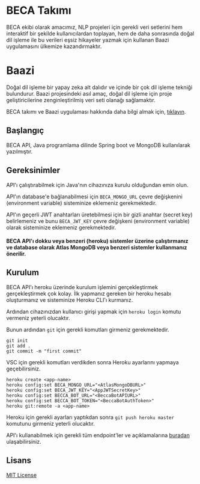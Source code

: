 # BECA Takımı

BECA ekibi olarak amacımız, NLP projeleri için gerekli veri setlerini hem interaktif bir şekilde kullanıcılardan toplayan, hem de daha sonrasında doğal dil işleme ile bu verileri eşsiz hikayeler yazmak için kullanan Baazi uygulamasını ülkemize kazandırmaktır.

# Baazi

Doğal dil işleme bir yapay zeka alt dalıdır ve içinde bir çok dil işleme tekniği bulundurur. Baazi projesindeki asıl amaç, doğal dil işleme için proje geliştiricilerine zenginleştirilmiş veri seti olanağı sağlamaktır.

BECA takımı ve Baazi uygulaması hakkında daha bilgi almak için, [tıklayın](https://drive.google.com/drive/folders/1AaLwCFqb7YzworkOYEgerkHn7mFM6B6s?usp=sharing).

## Başlangıç

BECA API, Java programlama dilinde Spring boot ve MongoDB kullanılarak yazılmıştır.

## Gereksinimler

API'ı çalıştırabilmek için Java'nın cihazınıza kurulu olduğundan emin olun.

API'ın database'e bağlanabilmesi için ```BECA_MONGO_URL``` çevre değişkenini (environment variable) sisteminize eklemeniz gerekmektedir.

API'ın geçerli JWT anahtarları üretebilmesi için bir gizli anahtar (secret key) belirlemeniz ve bunu ```BECA_JWT_KEY``` çevre değişkeni (environment variable) olarak sisteminize eklemeniz gerekmektedir.

#### BECA API'ı dokku veya benzeri (heroku) sistemler üzerine çalıştırmanız ve database olarak Atlas MongoDB veya benzeri sistemler kullanmanız önerilir.

## Kurulum

BECA API'ı heroku üzerinde kurulum işlemini gerçekleştirmek gerçekleştirmek çok kolay. İlk yapmanız gereken bir heroku hesabı oluşturmanız ve sisteminize Heroku CLI'ı kurmanız.

Ardından cihazınızdan kullanıcı girişi yapmak için ```heroku login``` komutu vermeniz yeterli olucaktır.

Bunun ardından ```git``` için gerekli komutları girmeniz gerekmektedir.

```
git init
git add .
git commit -m "first commit"
```

VSC için gerekli komutları verdikden sonra Heroku ayarlarını yapmaya geçebilirsiniz.

```
heroku create <app-name>
heroku config:set BECA_MONGO_URL="<AtlasMongoDBURL>"
heroku config:set BECA_JWT_KEY="<AppJWTSecretKey>"
heroku config:set BECCA_BOT_URL="<BeccaBotAPIURL>"
heroku config:set BECCA_BOT_TOKEN="<BeccaBotAuthToken>"
heroku git:remote -a <app-name>
```

Heroku için gerekli ayarları yaptıkdan sonra ```git push heroku master``` komutunu girmeniz yeterli olucaktır.

API'ı kullanabilmek için gerekli tüm endpoint'ler ve açıklamalarına [buradan](https://documenter.getpostman.com/view/2246006/T1DjjzBy) ulaşabilirsiniz.

## Lisans
[MIT License](LICENSE)
